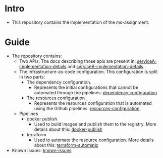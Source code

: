 # Intro
- This repository contains the implementation of the ms-assignment.

# Guide
- The repository contains:
  -  Two APIs. The docs describing those apis are present in: [serviceA-implementation-details](/docs/serviceA-implementation-details.md) and [serviceB-implementation-details](/docs/serviceB-implementation-details.md).
  -  The infrastructure-as-code configuration. This configuration is split in two parts:
     -  The dependency configuration.
        -  Represents the initial configurations that cannot be automated through the pipelines: [dependency configuration](/docs/dependency-configuration.md).
     -  The resources configuration 
        -  Represents the resources configuration that is automated using the Github pipelines: [resources-configuration](/docs/resources-configuration.md).
  - Pipelines
    - docker publish
      - Used to build images and publish them to the registry. More details about this: [docker-publish](/docs/docker-publish.md)
    - terraform
      - Used to automate the resource configuration. More details about this: [terraform-automatic](/docs/terraform-automatic.md)
- Known issues: [known-issues](/docs/known-issues.md)